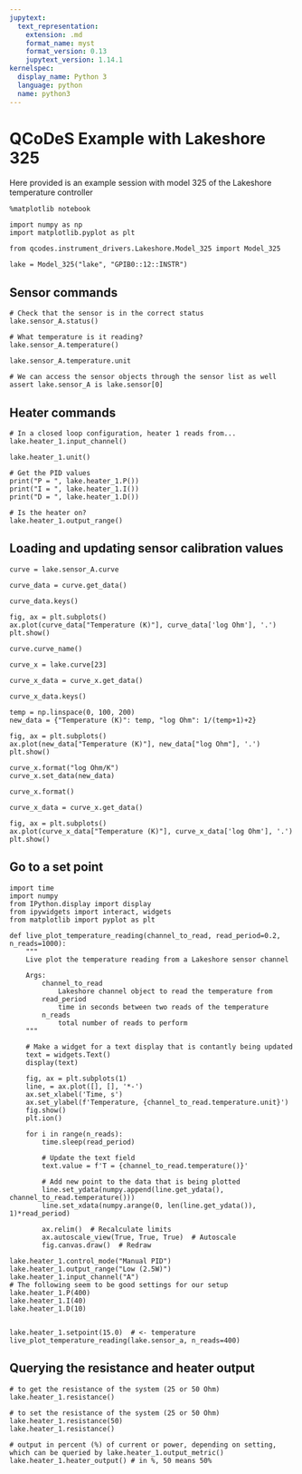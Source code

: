 ```yaml
---
jupytext:
  text_representation:
    extension: .md
    format_name: myst
    format_version: 0.13
    jupytext_version: 1.14.1
kernelspec:
  display_name: Python 3
  language: python
  name: python3
---
```


# QCoDeS Example with Lakeshore 325

Here provided is an example session with model 325 of the Lakeshore temperature controller

```{code-cell} ipython3
%matplotlib notebook
```

```{code-cell} ipython3
import numpy as np
import matplotlib.pyplot as plt

from qcodes.instrument_drivers.Lakeshore.Model_325 import Model_325
```

```{code-cell} ipython3
lake = Model_325("lake", "GPIB0::12::INSTR")
```

## Sensor commands

```{code-cell} ipython3
# Check that the sensor is in the correct status
lake.sensor_A.status()
```

```{code-cell} ipython3
# What temperature is it reading?
lake.sensor_A.temperature()
```

```{code-cell} ipython3
lake.sensor_A.temperature.unit
```

```{code-cell} ipython3
# We can access the sensor objects through the sensor list as well
assert lake.sensor_A is lake.sensor[0]
```

## Heater commands

```{code-cell} ipython3
# In a closed loop configuration, heater 1 reads from...
lake.heater_1.input_channel()
```

```{code-cell} ipython3
lake.heater_1.unit()
```

```{code-cell} ipython3
# Get the PID values
print("P = ", lake.heater_1.P())
print("I = ", lake.heater_1.I())
print("D = ", lake.heater_1.D())
```

```{code-cell} ipython3
# Is the heater on?
lake.heater_1.output_range()
```

## Loading and updating sensor calibration values

```{code-cell} ipython3
curve = lake.sensor_A.curve
```

```{code-cell} ipython3
curve_data = curve.get_data()
```

```{code-cell} ipython3
curve_data.keys()
```

```{code-cell} ipython3
fig, ax = plt.subplots()
ax.plot(curve_data["Temperature (K)"], curve_data['log Ohm'], '.')
plt.show()
```

```{code-cell} ipython3
curve.curve_name()
```

```{code-cell} ipython3
curve_x = lake.curve[23]
```

```{code-cell} ipython3
curve_x_data = curve_x.get_data()
```

```{code-cell} ipython3
curve_x_data.keys()
```

```{code-cell} ipython3
temp = np.linspace(0, 100, 200)
new_data = {"Temperature (K)": temp, "log Ohm": 1/(temp+1)+2}

fig, ax = plt.subplots()
ax.plot(new_data["Temperature (K)"], new_data["log Ohm"], '.')
plt.show()
```

```{code-cell} ipython3
curve_x.format("log Ohm/K")
curve_x.set_data(new_data)
```

```{code-cell} ipython3
curve_x.format()
```

```{code-cell} ipython3
curve_x_data = curve_x.get_data()
```

```{code-cell} ipython3
fig, ax = plt.subplots()
ax.plot(curve_x_data["Temperature (K)"], curve_x_data['log Ohm'], '.')
plt.show()
```

## Go to a set point

```{code-cell} ipython3
import time
import numpy
from IPython.display import display
from ipywidgets import interact, widgets
from matplotlib import pyplot as plt

def live_plot_temperature_reading(channel_to_read, read_period=0.2, n_reads=1000):
    """
    Live plot the temperature reading from a Lakeshore sensor channel

    Args:
        channel_to_read
            Lakeshore channel object to read the temperature from
        read_period
            time in seconds between two reads of the temperature
        n_reads
            total number of reads to perform
    """

    # Make a widget for a text display that is contantly being updated
    text = widgets.Text()
    display(text)

    fig, ax = plt.subplots(1)
    line, = ax.plot([], [], '*-')
    ax.set_xlabel('Time, s')
    ax.set_ylabel(f'Temperature, {channel_to_read.temperature.unit}')
    fig.show()
    plt.ion()

    for i in range(n_reads):
        time.sleep(read_period)

        # Update the text field
        text.value = f'T = {channel_to_read.temperature()}'

        # Add new point to the data that is being plotted
        line.set_ydata(numpy.append(line.get_ydata(), channel_to_read.temperature()))
        line.set_xdata(numpy.arange(0, len(line.get_ydata()), 1)*read_period)

        ax.relim()  # Recalculate limits
        ax.autoscale_view(True, True, True)  # Autoscale
        fig.canvas.draw()  # Redraw
```

```{code-cell} ipython3
lake.heater_1.control_mode("Manual PID")
lake.heater_1.output_range("Low (2.5W)")
lake.heater_1.input_channel("A")
# The following seem to be good settings for our setup
lake.heater_1.P(400)
lake.heater_1.I(40)
lake.heater_1.D(10)


lake.heater_1.setpoint(15.0)  # <- temperature
live_plot_temperature_reading(lake.sensor_a, n_reads=400)
```

## Querying the resistance and heater output

```{code-cell} ipython3
# to get the resistance of the system (25 or 50 Ohm)
lake.heater_1.resistance()
```

```{code-cell} ipython3
# to set the resistance of the system (25 or 50 Ohm)
lake.heater_1.resistance(50)
lake.heater_1.resistance()
```

```{code-cell} ipython3
# output in percent (%) of current or power, depending on setting, which can be queried by lake.heater_1.output_metric()
lake.heater_1.heater_output() # in %, 50 means 50%
```
